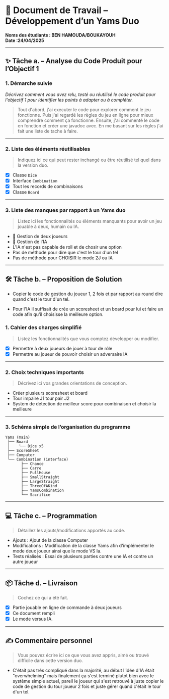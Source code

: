 # 🧩 Document de Travail – Développement d’un Yams Duo

**Noms des étudiants : BEN HAMOUDA/BOUKAYOUH**  
**Date :24/04/2025**

---

## ✨ Tâche a. – Analyse du Code Produit pour l’Objectif 1

### 1. Démarche suivie  
_Décrivez comment vous avez relu, testé ou réutilisé le code produit pour l'objectif 1 pour identifier les points à adapter ou à compléter._

> Tout d'abord, j'ai executer le code pour explorer comment le jeu fonctionne.
> Puis j'ai regardé les règles du jeu en ligne pour mieux comprendre comment ça fonctionne.
> Ensuite, j'ai commenté le code en fonction et créer une javadoc avec.
> En me basant sur les règles j'ai fait une liste de tache à faire.

---

### 2. Liste des éléments réutilisables

> Indiquez ici ce qui peut rester inchangé ou être réutilisé tel quel dans la version duo.

- [x] Classe `Dice`  
- [x] Interface `Combination`  
- [x] Tout les records de combinaisons
- [x] Classe `Board`  

---

### 3. Liste des manques par rapport à un Yams duo

> Listez ici les fonctionnalités ou éléments manquants pour avoir un jeu jouable à deux, humain ou IA.

- 🔲 Gestion de deux joueurs  
- 🔲 Gestion de l'IA
- L'IA n'est pas capable de roll et de chosir une option
- Pas de méthode pour dire que c'est le tour d'un tel
- Pas de méthode pour CHOISIR le mode 2J ou IA

---

## 🛠️ Tâche b. – Proposition de Solution

- Copier le code de gestion du joueur 1, 2 fois et par rapport au round dire quand c'est le tour d'un tel.

- Pour l'IA il suffisait de crée un scoresheet et un board pour lui et faire un code afin qu'il choisisse la meilleure option.
### 1. Cahier des charges simplifié

> Listez les fonctionnalités que vous comptez développer ou modifier.

- [x] Permettre à deux joueurs de jouer à tour de rôle  
- [x] Permettre au joueur de pouvoir choisir un adversaire IA

---

### 2. Choix techniques importants

> Décrivez ici vos grandes orientations de conception.

- Créer plusieurs scoresheet et board
- Tour impaire J1 tour pair J2
- System de detection de meilleur score pour combinaison et choisir la meilleure

---

### 3. Schéma simple de l’organisation du programme

```
Yams (main)
 ├── Board
 │    └── Dice x5
 ├── ScoreSheet
 ├── Computer
 └── Combination (interface)
       ├── Chance
       ├── Carre
       ├── FullHouse
       ├── SmallStraight
       ├── LargeStraight
       ├── ThreeOfAKind
       ├── YamsCombination
       └── Sacrifice
```

---

## 💻 Tâche c. – Programmation

> Détaillez les ajouts/modifications apportés au code.

- Ajouts : Ajout de la classe Computer  
- Modifications : Modification de la classe Yams afin d'implémenter le mode deux joueur ainsi que le mode VS Ia.
- Tests réalisés : Essai de plusieurs parties contre une IA et contre un autre joueur

---

## 📦 Tâche d. – Livraison

> Cochez ce qui a été fait.

 
- [x] Partie jouable en ligne de commande à deux joueurs  
- [x] Ce document rempli
- [x] Le mode versus IA. 

---

## ✍️ Commentaire personnel 

> Vous pouvez écrire ici ce que vous avez appris, aimé ou trouvé difficile dans cette version duo.

- C'était pas très compliqué dans la majorité, au début l'idée d'IA était "overwhelming" mais finalement ça s'est terminé plutot bien avec le système simple actuel, pareil le joueur qui s'est retrouvé à juste copier le code de gestion du tour joueur 2 fois et juste gérer quand c'était le tour d'un tel.